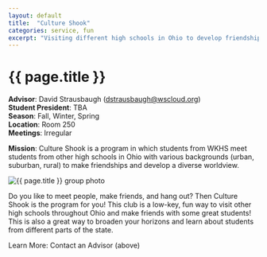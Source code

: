 ```yaml
---
layout: default
title:  "Culture Shook"
categories: service, fun
excerpt: "Visiting different high schools in Ohio to develop friendships and a diverse worldview."
---
```


# {{ page.title }}

**Advisor**: David Strausbaugh (<dstrausbaugh@wscloud.org>)
<br/>**Student President**: TBA
<br/>**Season**: Fall, Winter, Spring
<br/>**Location**: Room 250
<br/>**Meetings**: Irregular

**Mission**: Culture Shook is a program in which students from WKHS meet students from other high schools in Ohio with various backgrounds (urban, suburban, rural) to make friendships and develop a diverse worldview.

<img src="{{ site.baseurl }}/images/clubs/{{ page.title }}.jpg" alt="{{ page.title }} group photo"/>

Do you like to meet people, make friends, and hang out? Then Culture Shook is the program for you! This club is a low-key, fun way to visit other high schools throughout Ohio and make friends with some great students!  This is also a great way to broaden your horizons and learn about students from different parts of the state.

Learn More: Contact an Advisor (above)
